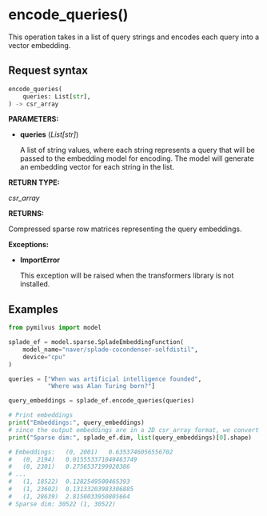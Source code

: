 # encode_queries()

This operation takes in a list of query strings and encodes each query into a vector embedding.

## Request syntax

```python
encode_queries(
    queries: List[str], 
) -> csr_array
```

**PARAMETERS:**

- **queries** (*List[str]*)

    A list of string values, where each string represents a query that will be passed to the embedding model for encoding. The model will generate an embedding vector for each string in the list.

**RETURN TYPE:**

*csr_array*

**RETURNS:**

Compressed sparse row matrices representing the query embeddings.

**Exceptions:**

- **ImportError**

    This exception will be raised when the transformers library is not installed.

## Examples

```python
from pymilvus import model

splade_ef = model.sparse.SpladeEmbeddingFunction(
    model_name="naver/splade-cocondenser-selfdistil", 
    device="cpu"
)

queries = ["When was artificial intelligence founded", 
           "Where was Alan Turing born?"]

query_embeddings = splade_ef.encode_queries(queries)

# Print embeddings
print("Embeddings:", query_embeddings)
# since the output embeddings are in a 2D csr_array format, we convert them to a list for easier manipulation.
print("Sparse dim:", splade_ef.dim, list(query_embeddings)[0].shape)

# Embeddings:   (0, 2001)   0.6353746056556702
#   (0, 2194)   0.015553371049463749
#   (0, 2301)   0.2756537199020386
# ...
#   (1, 18522)  0.1282549500465393
#   (1, 23602)  0.13133203983306885
#   (1, 28639)  2.8150033950805664
# Sparse dim: 30522 (1, 30522)
```
